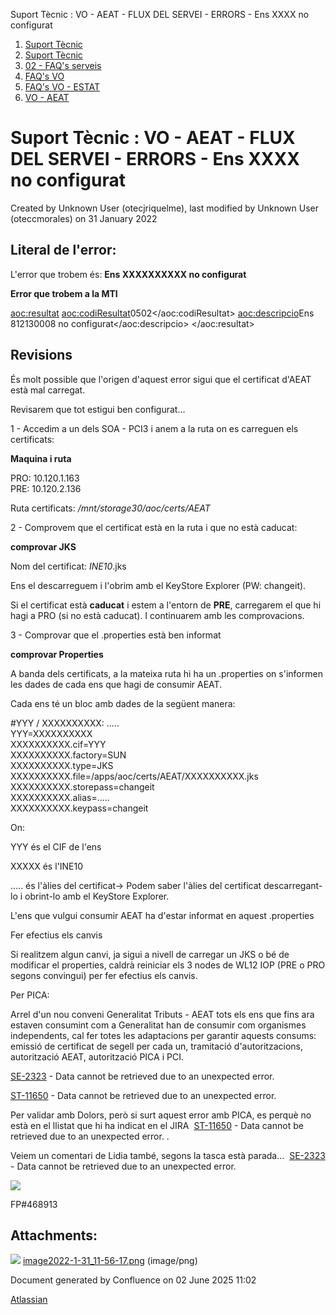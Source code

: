 Suport Tècnic : VO - AEAT - FLUX DEL SERVEI - ERRORS - Ens XXXX no configurat  

1.  [Suport Tècnic](index.md)
2.  [Suport Tècnic](13893782.md)
3.  [02 - FAQ's serveis](26313393.md)
4.  [FAQ's VO](28705575.md)
5.  [FAQ's VO - ESTAT](28705579.md)
6.  [VO - AEAT](VO---AEAT_36340975.md)

Suport Tècnic : VO - AEAT - FLUX DEL SERVEI - ERRORS - Ens XXXX no configurat
=============================================================================

Created by Unknown User (otecjriquelme), last modified by Unknown User (oteccmorales) on 31 January 2022

Literal de l'error:
-------------------

L'error que trobem és: **Ens XXXXXXXXXX no configurat**

**Error que trobem a la MTI**

<aoc:resultat>
<aoc:codiResultat>0502</aoc:codiResultat>
<aoc:descripcio>Ens 812130008 no configurat</aoc:descripcio>
</aoc:resultat>

Revisions
---------

És molt possible que l'origen d'aquest error sigui que el certificat d'AEAT està mal carregat.

Revisarem que tot estigui ben configurat...

1 - Accedim a un dels SOA - PCI3 i anem a la ruta on es carreguen els certificats:

**Maquina i ruta**

PRO: 10.120.1.163  
PRE: 10.120.2.136

Ruta certificats: _/mnt/storage30/aoc/certs/AEAT_

  

2 - Comprovem que el certificat està en la ruta i que no està caducat:

**comprovar JKS**

Nom del certificat: _INE10_.jks

Ens el descarreguem i l'obrim amb el KeyStore Explorer (PW: changeit).

Si el certificat està **caducat** i estem a l'entorn de **PRE**, carregarem el que hi hagi a PRO (si no està caducat). I continuarem amb les comprovacions.

  

3 - Comprovar que el .properties està ben informat

**comprovar Properties**

A banda dels certificats, a la mateixa ruta hi ha un .properties on s'informen les dades de cada ens que hagi de consumir AEAT.

Cada ens té un bloc amb dades de la següent manera:

#YYY / XXXXXXXXXX: .....  
YYY\=XXXXXXXXXX  
XXXXXXXXXX.cif=YYY  
XXXXXXXXXX.factory=SUN  
XXXXXXXXXX.type=JKS  
XXXXXXXXXX.file=/apps/aoc/certs/AEAT/XXXXXXXXXX.jks  
XXXXXXXXXX.storepass=changeit  
XXXXXXXXXX.alias=.....  
XXXXXXXXXX.keypass=changeit

On:

YYY és el CIF de l'ens

XXXXX és l'INE10

..... és l'àlies del certificat→ Podem saber l'àlies del certificat descarregant-lo i obrint-lo amb el KeyStore Explorer.

L'ens que vulgui consumir AEAT ha d'estar informat en aquest .properties

Fer efectius els canvis

Si realitzem algun canvi, ja sigui a nivell de carregar un JKS o bé de modificar el properties, caldrà reiniciar els 3 nodes de WL12 IOP (PRE o PRO segons convingui) per fer efectius els canvis.

Per PICA:

Arrel d'un nou conveni Generalitat Tributs - AEAT tots els ens que fins ara estaven consumint com a Generalitat han de consumir com organismes independents, cal fer totes les adaptacions per garantir aquests consums: emissió de certificat de segell per cada un, tramitació d'autoritzacions, autorització AEAT, autorització PICA i PCI. 

[SE-2323](https://contacte.aoc.cat/browse/SE-2323?src=confmacro) - Data cannot be retrieved due to an unexpected error.

[ST-11650](https://contacte.aoc.cat/browse/ST-11650?src=confmacro) - Data cannot be retrieved due to an unexpected error.

Per validar amb Dolors, però si surt aquest error amb PICA, es perquè no està en el llistat que hi ha indicat en el JIRA  [ST-11650](https://contacte.aoc.cat/browse/ST-11650?src=confmacro) - Data cannot be retrieved due to an unexpected error. .

Veiem un comentari de Lidia també, segons la tasca està parada...  [SE-2323](https://contacte.aoc.cat/browse/SE-2323?src=confmacro) - Data cannot be retrieved due to an unexpected error.

![](attachments/34505550/64979930.png)

FP#468913 

  

  

Attachments:
------------

![](images/icons/bullet_blue.gif) [image2022-1-31\_11-56-17.png](attachments/34505550/64979930.png) (image/png)  

Document generated by Confluence on 02 June 2025 11:02

[Atlassian](http://www.atlassian.com/)